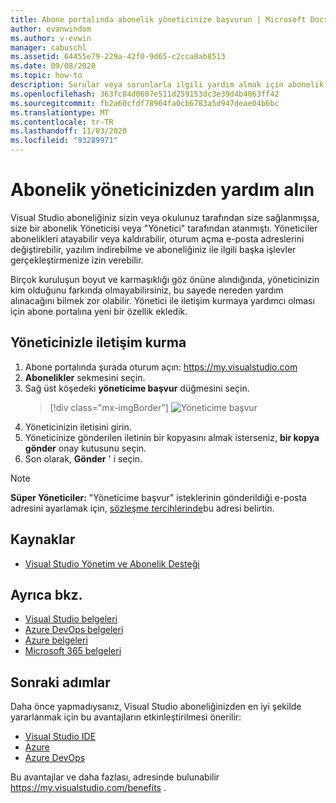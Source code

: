 ```yaml
---
title: Abone portalında abonelik yöneticinize başvurun | Microsoft Docs
author: evanwindom
ms.author: v-evwin
manager: cabuschl
ms.assetid: 64455e79-229a-42f0-9d65-c2cca8ab8513
ms.date: 09/08/2020
ms.topic: how-to
description: Sorular veya sorunlarla ilgili yardım almak için abonelik yöneticinize nasıl başvurabileceğiniz hakkında bilgi edinin.
ms.openlocfilehash: 363fc84d0607e511d259153dc3e39d4b4063ff42
ms.sourcegitcommit: fb2a60cfdf78964fa0cb6783a5d947deae04b6bc
ms.translationtype: MT
ms.contentlocale: tr-TR
ms.lasthandoff: 11/03/2020
ms.locfileid: "93289971"
---
```

# <a name="get-assistance-from-your-subscriptions-admin"></a>Abonelik yöneticinizden yardım alın
Visual Studio aboneliğiniz sizin veya okulunuz tarafından size sağlanmışsa, size bir abonelik Yöneticisi veya "Yönetici" tarafından atanmıştı.  Yöneticiler abonelikleri atayabilir veya kaldırabilir, oturum açma e-posta adreslerini değiştirebilir, yazılım indirebilme ve aboneliğiniz ile ilgili başka işlevler gerçekleştirmenize izin verebilir.

Birçok kuruluşun boyut ve karmaşıklığı göz önüne alındığında, yöneticinizin kim olduğunu farkında olmayabilirsiniz, bu sayede nereden yardım alınacağını bilmek zor olabilir.  Yönetici ile iletişim kurmaya yardımcı olması için abone portalına yeni bir özellik ekledik.   

## <a name="how-to-contact-your-admin"></a>Yöneticinizle iletişim kurma
1. Abone portalında şurada oturum açın: <https://my.visualstudio.com>
2. **Abonelikler** sekmesini seçin. 
3. Sağ üst köşedeki **yöneticime başvur** düğmesini seçin. 
   > [!div class="mx-imgBorder"]
   > ![Yöneticime başvur](_img/contact-my-admin/contact-my-admin-button.png "Yöneticime Başvur düğmesini seçin, iletinizi girin ve Gönder ' i seçin.")
4. Yöneticinizin iletisini girin.
5. Yöneticinize gönderilen iletinin bir kopyasını almak isterseniz, **bir kopya gönder** onay kutusunu seçin. 
6. Son olarak, **Gönder** ' i seçin.

> [!NOTE]
> **Süper Yöneticiler:**  "Yöneticime başvur" isteklerinin gönderildiği e-posta adresini ayarlamak için, [sözleşme tercihlerinde](admin-prefs.md#contact-email-address)bu adresi belirtin.

## <a name="resources"></a>Kaynaklar
- [Visual Studio Yönetim ve Abonelik Desteği](https://visualstudio.microsoft.com/subscriptions/support/#talktous)

## <a name="see-also"></a>Ayrıca bkz.
- [Visual Studio belgeleri](/visualstudio/)
- [Azure DevOps belgeleri](/azure/devops/)
- [Azure belgeleri](/azure/)
- [Microsoft 365 belgeleri](/microsoft-365/)

## <a name="next-steps"></a>Sonraki adımlar
Daha önce yapmadıysanız, Visual Studio aboneliğinizden en iyi şekilde yararlanmak için bu avantajların etkinleştirilmesi önerilir:
- [Visual Studio IDE](vs-ide-benefit.md)
- [Azure](vs-azure.md)
- [Azure DevOps](vs-azure-devops.md)

Bu avantajlar ve daha fazlası, adresinde bulunabilir https://my.visualstudio.com/benefits .